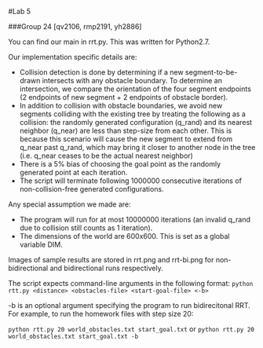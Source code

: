 #Lab 5

###Group 24 [qv2106, rmp2191, yh2886]

You can find our main in rrt.py. This was written for Python2.7.

Our implementation specific details are:
* Collision detection is done by determining if a new segment-to-be-drawn intersects with any obstacle boundary. To determine an intersection, we compare the orientation of the four segment endpoints (2 endpoints of new segment + 2 endpoints of obstacle border).
* In addition to collision with obstacle boundaries, we avoid new segments colliding with the existing tree by treating the following as a collision: the randomly generated configuration (q_rand) and its nearest neighbor (q_near) are less than step-size from each other. This is because this scenario will cause the new segment to extend from q_near past q_rand, which may bring it closer to another node in the tree (i.e. q_near ceases to be the actual nearest neighbor)
* There is a 5% bias of choosing the goal point as the randomly generated point at each iteration. 
* The script will terminate following 1000000 consecutive iterations of non-collision-free generated configurations.  

Any special assumption we made are:
* The program will run for at most 10000000 iterations (an invalid q_rand due to collision still counts as 1 iteration).
* The dimensions of the world are 600x600. This is set as a global variable DIM. 

Images of sample results are stored in rrt.png and rrt-bi.png for non-bidirectional and bidirectional runs respectively.

The script expects command-line arguments in the following format:
`python rtt.py <distance> <obstacles-file> <start-goal-file> <-b>`

-b is an optional argument specifying the program to run bidirecitonal RRT. For example, to run the homework files with step size 20:

`python rtt.py 20 world_obstacles.txt start_goal.txt`
or
`python rtt.py 20 world_obstacles.txt start_goal.txt -b`
